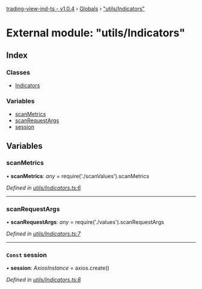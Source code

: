 [trading-view-ind-ts - v1.0.4](../README.md) › [Globals](../globals.md) › ["utils/Indicators"](_utils_indicators_.md)

# External module: "utils/Indicators"

## Index

### Classes

* [Indicators](../classes/_utils_indicators_.indicators.md)

### Variables

* [scanMetrics](_utils_indicators_.md#scanmetrics)
* [scanRequestArgs](_utils_indicators_.md#scanrequestargs)
* [session](_utils_indicators_.md#const-session)

## Variables

###  scanMetrics

• **scanMetrics**: *any* =  require('./scanValues').scanMetrics

*Defined in [utils/Indicators.ts:6](https://github.com/edmundpf/trading-view-ind-ts/blob/ce33ce6/src/utils/Indicators.ts#L6)*

___

###  scanRequestArgs

• **scanRequestArgs**: *any* =  require('./values').scanRequestArgs

*Defined in [utils/Indicators.ts:7](https://github.com/edmundpf/trading-view-ind-ts/blob/ce33ce6/src/utils/Indicators.ts#L7)*

___

### `Const` session

• **session**: *AxiosInstance* =  axios.create()

*Defined in [utils/Indicators.ts:8](https://github.com/edmundpf/trading-view-ind-ts/blob/ce33ce6/src/utils/Indicators.ts#L8)*
